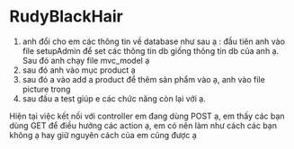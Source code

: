 # RudyBlackHair

1. anh đổi cho em các thông tin về database như sau ạ : 
đầu tiên anh vào file setupAdmin để set các thông tin db giống thông tin db của anh ạ. 
Sau đó anh chạy file mvc_model ạ 
2. sau đó anh vào mục product ạ 
3. sau đó a vào add a product để thêm sản phẩm vào ạ, anh vào file picture trong 
4. sau đấu a test giúp e các chức năng còn lại với ạ.

Hiện tại việc kết nối với controller em đang dùng POST ạ, em thấy các bạn dùng GET để điều hướng các action ạ, em có nên làm như cách các bạn không ạ hay giữ nguyên cách của em cũng được ạ

 



